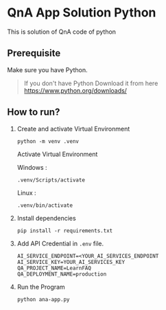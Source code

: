 # QnA App Solution Python
This is solution of QnA code of python

## Prerequisite
Make sure you have Python.
> If you don't have Python Download it from here https://www.python.org/downloads/

## How to run?
1. Create and activate Virtual Environment
    ```
    python -m venv .venv
    ```
    Activate Virtual Environment

    Windows :
    ```
    .venv/Scripts/activate
    ```
    Linux :
    ```
    .venv/bin/activate
    ```
2. Install dependencies
    ```
    pip install -r requirements.txt
    ```

3. Add API Credential in `.env` file.
    ```
    AI_SERVICE_ENDPOINT=<YOUR_AI_SERVICES_ENDPOINT
    AI_SERVICE_KEY=YOUR_AI_SERVICES_KEY
    QA_PROJECT_NAME=LearnFAQ
    QA_DEPLOYMENT_NAME=production
    ```

4. Run the Program
    ```
    python ana-app.py
    ```


